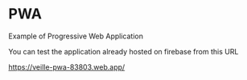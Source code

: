 # PWA
Example of Progressive Web Application

You can test the application already hosted on firebase from this URL

https://veille-pwa-83803.web.app/
